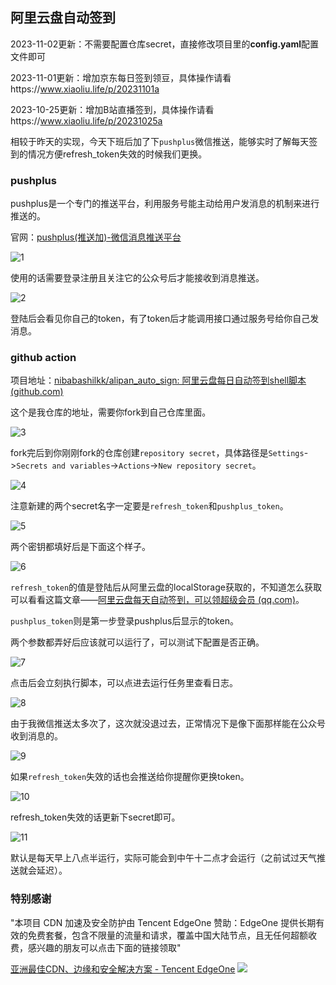 ## 阿里云盘自动签到

2023-11-02更新：不需要配置仓库secret，直接修改项目里的**config.yaml**配置文件即可

2023-11-01更新：增加京东每日签到领豆，具体操作请看https://www.xiaoliu.life/p/20231101a

2023-10-25更新：增加B站直播签到，具体操作请看https://www.xiaoliu.life/p/20231025a


相较于昨天的实现，今天下班后加了下`pushplus`微信推送，能够实时了解每天签到的情况方便refresh_token失效的时候我们更换。

### pushplus

pushplus是一个专门的推送平台，利用服务号能主动给用户发消息的机制来进行推送的。

官网：[pushplus(推送加)-微信消息推送平台](https://www.pushplus.plus/)

![1](https://cdn.xiaoliu.life/tc/20231017a/1.webp)

使用的话需要登录注册且关注它的公众号后才能接收到消息推送。

![2](https://cdn.xiaoliu.life/tc/20231017a/2.webp)

登陆后会看见你自己的token，有了token后才能调用接口通过服务号给你自己发消息。

### github action

项目地址：[nibabashilkk/alipan_auto_sign: 阿里云盘每日自动签到shell脚本 (github.com)](https://github.com/nibabashilkk/alipan_auto_sign)

这个是我仓库的地址，需要你fork到自己仓库里面。

![3](https://cdn.xiaoliu.life/tc/20231017a/3.webp)

fork完后到你刚刚fork的仓库创建`repository secret`，具体路径是`Settings`->`Secrets and variables`->`Actions`->`New repository secret`。

![4](https://cdn.xiaoliu.life/tc/20231017a/4.webp)

注意新建的两个secret名字一定要是`refresh_token`和`pushplus_token`。

![5](https://cdn.xiaoliu.life/tc/20231017a/5.webp)

两个密钥都填好后是下面这个样子。

![6](https://cdn.xiaoliu.life/tc/20231017a/6.webp)

`refresh_token`的值是登陆后从阿里云盘的localStorage获取的，不知道怎么获取可以看看这篇文章——[阿里云盘每天自动签到，可以领超级会员 (qq.com)](https://mp.weixin.qq.com/s?__biz=Mzk0ODQwNzk1NA==&mid=2247489039&idx=1&sn=55c1d37978dfcb6f4f67cdaad0dc3b35&chksm=c3694df2f41ec4e43dd6a6a658ff9192b6014fad79d7bac25d32251efe6a443f50c1d7adb4a0&token=635348881&lang=zh_CN#rd)。

`pushplus_token`则是第一步登录pushplus后显示的token。

两个参数都弄好后应该就可以运行了，可以测试下配置是否正确。

![7](https://cdn.xiaoliu.life/tc/20231017a/7.webp)

点击后会立刻执行脚本，可以点进去运行任务里查看日志。

![8](https://cdn.xiaoliu.life/tc/20231017a/8.webp)

由于我微信推送太多次了，这次就没退过去，正常情况下是像下面那样能在公众号收到消息的。

![9](https://cdn.xiaoliu.life/tc/20231017a/9.webp)

如果`refresh_token`失效的话也会推送给你提醒你更换token。

![10](https://cdn.xiaoliu.life/tc/20231017a/10.webp)

refresh_token失效的话更新下secret即可。

![11](https://cdn.xiaoliu.life/tc/20231017a/11.webp)

默认是每天早上八点半运行，实际可能会到中午十二点才会运行（之前试过天气推送就会延迟）。

### 特别感谢

"本项目 CDN 加速及安全防护由 Tencent EdgeOne 赞助：EdgeOne 提供长期有效的免费套餐，包含不限量的流量和请求，覆盖中国大陆节点，且无任何超额收费，感兴趣的朋友可以点击下面的链接领取"

[亚洲最佳CDN、边缘和安全解决方案 - Tencent EdgeOne](https://edgeone.ai/?from=github)
![](https://edgeone.ai/media/34fe3a45-492d-4ea4-ae5d-ea1087ca7b4b.png)
